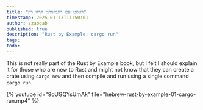 ```yaml
---
title: "ראסט עם דוגמאות: קרגו רון"
timestamp: 2025-01-13T11:50:01
author: szabgab
published: true
description: "Rust by Example: cargo run"
tags:
todo:
---
```


This is not really part of the Rust by Example book, but I felt I should explain it for those who are new to Rust and might not know that they can create a crate using `cargo new` and then compile and run using a single command `cargo run`.


{% youtube id="9oUGQYsUmAk" file="hebrew-rust-by-example-01-cargo-run.mp4" %}

